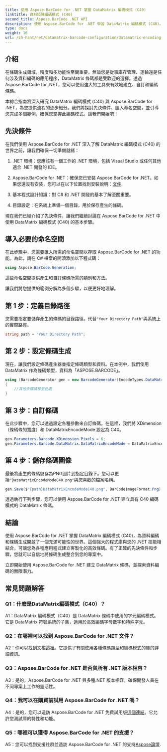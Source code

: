 ```yaml
---
title: 使用 Aspose.BarCode for .NET 掌握 DataMatrix 編碼模式 (C40)
linktitle: 資料矩陣編碼模式 (C40)
second_title: Aspose.BarCode .NET API
description: 使用 Aspose.BarCode for .NET 學習 DataMatrix 編碼模式 (C40)。有效率地建立自訂條碼。探索逐步指南。
type: docs
weight: 16
url: /zh-hant/net/datamatrix-barcode-configuration/datamatrix-encoding-mode-c40/
---
```

## 介紹

在條碼生成領域，精度和多功能性至關重要。無論您是從事庫存管理、運輸還是任何涉及資料編碼的應用程序，DataMatrix 條碼都是受歡迎的選擇。透過 Aspose.BarCode for .NET，您可以使用強大的工具來有效地建立、自訂和編碼條碼。

本綜合指南將深入研究 DataMatrix 編碼模式 (C40) 與 Aspose.BarCode for .NET，為您提供流程的逐步細分。我們將探討先決條件、匯入命名空間，並引導您完成多個範例，確保您掌握此編碼模式。讓我們開始吧！

## 先決條件

在我們使用 Aspose.BarCode for .NET 深入了解 DataMatrix 編碼模式 (C40) 的世界之前，讓我們確保一切準備就緒：

1. .NET 環境：您應該有一個工作的 .NET 環境，包括 Visual Studio 或任何其他適合 .NET 開發的 IDE。

2.  Aspose.BarCode for .NET：確保您已安裝 Aspose.BarCode for .NET。如果您還沒有安裝，您可以在以下位置找到安裝說明：[文件](https://reference.aspose.com/barcode/net/).

3. 基本程式設計知識：對 C# 和 .NET 開發的基本了解至關重要。

4. 目錄設定：在系統上準備一個目錄，用於保存產生的條碼。

現在我們已經介紹了先決條件，讓我們繼續討論在 Aspose.BarCode for .NET 中使用 DataMatrix 編碼模式 (C40) 的基本步驟。

## 導入必要的命名空間

在此步驟中，您需要匯入所需的命名空間以存取 Aspose.BarCode for .NET 的功能。為此，請在 C# 檔案的開頭添加以下程式碼：

```csharp
using Aspose.BarCode.Generation;
```

這些命名空間提供產生和自訂條碼所需的類別和方法。

讓我們將您提供的範例分解為多個步驟，以便更好地理解。

## 第 1 步：定義目錄路徑

您需要指定要儲存產生的條碼的目錄路徑。代替`"Your Directory Path"`與系統上的實際路徑。

```csharp
string path = "Your Directory Path";
```

## 第 2 步：設定條碼生成

現在，讓我們設定條碼產生器並指定條碼類型和資料。在本例中，我們使用 DataMatrix 作為條碼類型，資料為「ASPOSE.BARCODE」。

```csharp
using (BarcodeGenerator gen = new BarcodeGenerator(EncodeTypes.DataMatrix, "ASPOSE.BARCODE"))
{
    //其他步驟請移至此處
}
```

## 第 3 步：自訂條碼

在此步驟中，您可以透過設定各種參數來自訂條碼。在這裡，我們將 XDimension（條碼條的寬度）和 DataMatrixEncodeMode 設定為 C40。

```csharp
gen.Parameters.Barcode.XDimension.Pixels = 6;
gen.Parameters.Barcode.DataMatrix.DataMatrixEncodeMode = DataMatrixEncodeMode.C40;
```

## 第 4 步：儲存條碼圖像

最後將產生的條碼儲存為PNG圖片到指定目錄下。您可以更換`"DataMatrixEncodeModeC40.png"`與您喜歡的檔案名稱。

```csharp
gen.Save($"{path}DataMatrixEncodeModeC40.png", BarCodeImageFormat.Png);
```

透過執行下列步驟，您可以使用 Aspose.BarCode for .NET 建立具有 C40 編碼模式的 DataMatrix 條碼。

## 結論

使用 Aspose.BarCode for .NET 掌握 DataMatrix 編碼模式 (C40)，為資料編碼和條碼生成開啟了一個充滿可能性的世界。這個強大的程式庫與您的 .NET 技能相結合，可讓您為各種應用程式建立客製化的高效條碼。有了正確的先決條件和步驟，您就可以自信地將條碼生成整合到您的專案中。

立即開始使用 Aspose.BarCode for .NET 建立 DataMatrix 條碼，並探索資料編碼的無限潛力。

## 常見問題解答

### Q1：什麼是DataMatrix編碼模式（C40）？

A1：DataMatrix 編碼模式（C40）是 DataMatrix 條碼中使用的字元編碼模式。它是 DataMatrix 符號系統的子集，適用於高效編碼字母數字和特殊字元。

### Q2：在哪裡可以找到 Aspose.BarCode for .NET 文件？

 A2：你可以找到文檔[這裡](https://reference.aspose.com/barcode/net/)。它提供了有關使用各種條碼類型和編碼模式的庫的詳細資訊。

### Q3：Aspose.BarCode for .NET 是否與所有 .NET 版本相容？

A3：是的，Aspose.BarCode for .NET 與多種.NET 版本相容，確保開發人員在不同專案上工作的靈活性。

### Q4：我可以在購買前試用 Aspose.BarCode for .NET 嗎？

 A4：是的，您可以造訪 Aspose.BarCode for .NET 免費試用版[這個連結](https://releases.aspose.com/)。它允許您測試庫的特性和功能。

### Q5：哪裡可以獲得 Aspose.BarCode for .NET 的支援？

A5：您可以找到支援社群並造訪 Aspose.BarCode for .NET 的支持[Aspose論壇](https://forum.aspose.com/c/barcode/13).